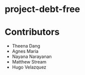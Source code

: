 # project-debt-free


# Contributors

- Theena Dang
- Agnes Maria
- Nayana Narayanan
- Matthew Stream
- Hugo Velazquez
